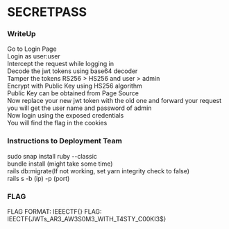 # SECRETPASS

### WriteUp
Go to Login Page <br />
Login as user:user<br />
Intercept the request while logging in<br />
Decode the jwt tokens using base64 decoder<br />
Tamper the tokens RS256 > HS256 and user > admin<br />
Encrypt with Public Key using HS256 algorithm<br />
Public Key can be obtained from Page Source<br />
Now replace your new jwt token with the old one and forward your request<br />
you will get the user name and password of admin<br />
Now login using the exposed credentials<br />
You will find the flag in the cookies<br />
### Instructions to Deployment Team
sudo snap install ruby --classic<br />
bundle install (might take some time)<br /> 
rails db:migrate(If not working, set yarn integrity check to false)<br />
rails s -b (ip) -p (port)

### FLAG
FLAG FORMAT: IEEECTF{}
FLAG: IEECTF{JWTs_AR3_AW3S0M3_WITH_T4STY_C00KI3$}
